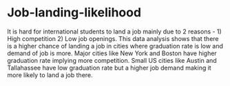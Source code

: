 # Job-landing-likelihood
It is hard for international students to land a job mainly due to 2 reasons - 1) High competition 2) Low job openings. This data analysis shows that there is a higher chance of landing a job in cities where graduation rate is low and demand of job is more. Major cities like New York and Boston have higher graduation rate implying more competition. Small US cities like Austin and Tallahassee have low graduation rate but a higher job demand making it more likely to land a job there.   
